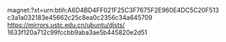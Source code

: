 magnet:?xt=urn:btih:A6D4BD4FF021F25C3F7675F2E960E4DC5C20F513
c3a1a032183e45662c25c8ea0c2356c34a645709
https://mirrors.ustc.edu.cn/ubuntu/dists/
1633f120a712c99fccbb9aba3ae5b445820e2d51
